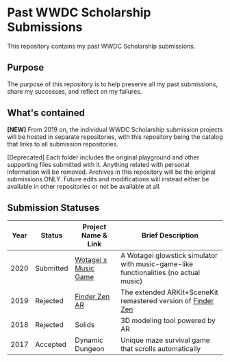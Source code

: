 # Past WWDC Scholarship Submissions

This repository contains my past WWDC Scholarship submissions. 

## Purpose

The purpose of this repository is to help preserve all my past submissions, share my successes, and reflect on my failures. 

## What's contained

**\[NEW\]** From 2019 on, the individual WWDC Scholarship submission projects will be hosted in separate repositories, with this repository being the catalog that links to all submission repositories. 

\[Deprecated\] Each folder includes the original playground and other supporting files submitted with it. Anything related with personal information will be removed. 
Archives in this repository will be the original submissions ONLY. Future edits and modifications will instead either be available in other repositories or not be available at all. 

## Submission Statuses

| Year | Status | Project Name & Link | Brief Description |
|----|----|----|----|
| 2020 | Submitted | [Wotagei x Music Game](https://github.com/Vince14Genius/WWDC20-Wotagei-x-Music-Game) | A Wotagei glowstick simulator with music-game-like functionalities (no actual music) |
| 2019 | Rejected | [Finder Zen AR](https://github.com/Vince14Genius/WWDC19-Finder-Zen-AR) | The extended ARKit+SceneKit remastered version of [Finder Zen](https://github.com/Vince14Genius/Finder-Zen) |
| 2018 | Rejected  | Solids | 3D modeling tool powered by AR |
| 2017 | Accepted  | Dynamic Dungeon | Unique maze survival game that scrolls automatically |

